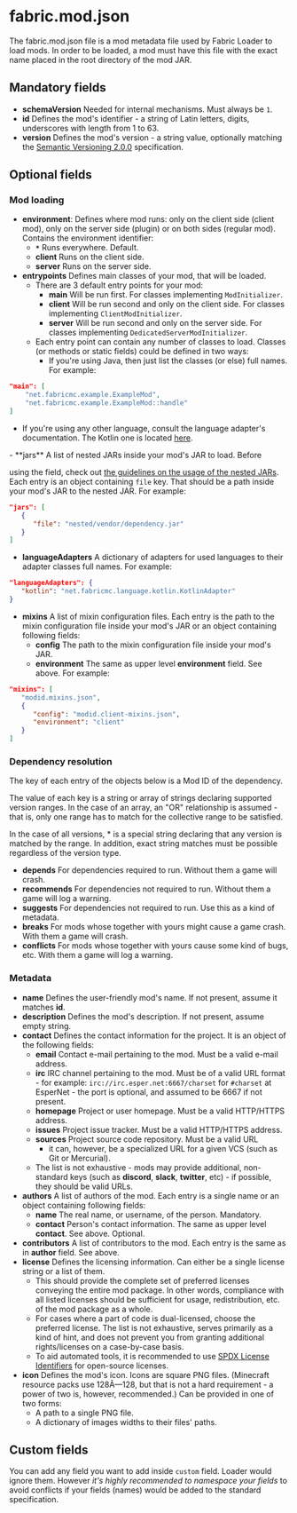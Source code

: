 # fabric.mod.json

The fabric.mod.json file is a mod metadata file used by Fabric Loader to
load mods. In order to be loaded, a mod must have this file with the
exact name placed in the root directory of the mod JAR.

## Mandatory fields

- **schemaVersion** Needed for internal mechanisms. Must always be
  `1`.
- **id** Defines the mod's identifier - a string of Latin letters,
  digits, underscores with length from 1 to 63.
- **version** Defines the mod's version - a string value, optionally
  matching the [Semantic Versioning 2.0.0](https://semver.org/)
  specification.

## Optional fields

### Mod loading

- **environment**: Defines where mod runs: only on the client side
  (client mod), only on the server side (plugin) or on both sides
  (regular mod). Contains the environment identifier:
  - **`*`** Runs everywhere. Default.
  - **client** Runs on the client side.
  - **server** Runs on the server side.
- **entrypoints** Defines main classes of your mod, that will be
  loaded.
  - There are 3 default entry points for your mod:
    - **main** Will be run first. For classes implementing
      `ModInitializer`.
    - **client** Will be run second and only on the client side.
      For classes implementing `ClientModInitializer`.
    - **server** Will be run second and only on the server side.
      For classes implementing `DedicatedServerModInitializer`.
  - Each entry point can contain any number of classes to load.
    Classes (or methods or static fields) could be defined in two
    ways:
    - If you're using Java, then just list the classes (or else)
      full names. For example:

<!-- end list --->

```json
"main": [
    "net.fabricmc.example.ExampleMod",
    "net.fabricmc.example.ExampleMod::handle"
]
```

- If you're using any other language, consult the language adapter's
  documentation. The Kotlin one is located
  [here](https://github.com/FabricMC/fabric-language-kotlin/blob/master/README.md).

<!-- end list --->- **jars** A list of nested JARs inside your mod's JAR to load. Before
  using the field, check out [the guidelines on the usage of the nested JARs](../Modding-Tutorials/Advanced/loader04x.md#nested_jars). Each entry is an
  object containing `file` key. That should be a path inside your
  mod's JAR to the nested JAR. For example:

<!-- end list --->

```json
"jars": [
   {
      "file": "nested/vendor/dependency.jar"
   }
]
```

- **languageAdapters** A dictionary of adapters for used languages to
  their adapter classes full names. For example:

<!-- end list --->

```json
"languageAdapters": {
   "kotlin": "net.fabricmc.language.kotlin.KotlinAdapter"
}
```

- **mixins** A list of mixin configuration files. Each entry is the
  path to the mixin configuration file inside your mod's JAR or an
  object containing following fields:
  - **config** The path to the mixin configuration file inside your
    mod's JAR.
  - **environment** The same as upper level **environment** field.
    See above. For example:

<!-- end list --->

```json
"mixins": [
   "modid.mixins.json",
   {
      "config": "modid.client-mixins.json",
      "environment": "client"
   }
]
```

### Dependency resolution

The key of each entry of the objects below is a Mod ID of the
dependency.

The value of each key is a string or array of strings declaring
supported version ranges. In the case of an array, an "OR" relationship
is assumed - that is, only one range has to match for the collective
range to be satisfied.

In the case of all versions, \* is a special string declaring that any
version is matched by the range. In addition, exact string matches must
be possible regardless of the version type.

- **depends** For dependencies required to run. Without them a game
  will crash.
- **recommends** For dependencies not required to run. Without them a
  game will log a warning.
- **suggests** For dependencies not required to run. Use this as a
  kind of metadata.
- **breaks** For mods whose together with yours might cause a game
  crash. With them a game will crash.
- **conflicts** For mods whose together with yours cause some kind of
  bugs, etc. With them a game will log a warning.

### Metadata

- **name** Defines the user-friendly mod's name. If not present,
  assume it matches **id**.
- **description** Defines the mod's description. If not present,
  assume empty string.
- **contact** Defines the contact information for the project. It is
  an object of the following fields:
  - **email** Contact e-mail pertaining to the mod. Must be a valid
    e-mail address.
  - **irc** IRC channel pertaining to the mod. Must be of a valid
    URL format - for example: `irc://irc.esper.net:6667/charset` for
    `#charset` at EsperNet - the port is optional, and assumed to be
    6667 if not present.
  - **homepage** Project or user homepage. Must be a valid
    HTTP/HTTPS address.
  - **issues** Project issue tracker. Must be a valid HTTP/HTTPS
    address.
  - **sources** Project source code repository. Must be a valid URL
    - it can, however, be a specialized URL for a given VCS (such as
      Git or Mercurial).
  - The list is not exhaustive - mods may provide additional,
    non-standard keys (such as **discord**, **slack**, **twitter**,
    etc) - if possible, they should be valid URLs.
- **authors** A list of authors of the mod. Each entry is a single
  name or an object containing following fields:
  - **name** The real name, or username, of the person. Mandatory.
  - **contact** Person's contact information. The same as upper
    level **contact**. See above. Optional.
- **contributors** A list of contributors to the mod. Each entry is
  the same as in **author** field. See above.
- **license** Defines the licensing information. Can either be a
  single license string or a list of them.
  - This should provide the complete set of preferred licenses
    conveying the entire mod package. In other words, compliance
    with all listed licenses should be sufficient for usage,
    redistribution, etc. of the mod package as a whole.
  - For cases where a part of code is dual-licensed, choose the
    preferred license. The list is not exhaustive, serves primarily
    as a kind of hint, and does not prevent you from granting
    additional rights/licenses on a case-by-case basis.
  - To aid automated tools, it is recommended to use [SPDX License   Identifiers](https://spdx.org/licenses/) for open-source
    licenses.
- **icon** Defines the mod's icon. Icons are square PNG files.
  (Minecraft resource packs use 128Ã—128, but that is not a hard
  requirement - a power of two is, however, recommended.) Can be
  provided in one of two forms:
  - A path to a single PNG file.
  - A dictionary of images widths to their files' paths.

## Custom fields

You can add any field you want to add inside `custom` field. Loader
would ignore them. However *it's highly recommended to namespace your
fields* to avoid conflicts if your fields (names) would be added to the
standard specification.
